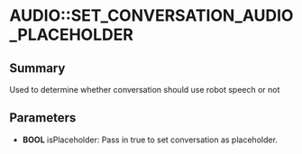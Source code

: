 # AUDIO::SET_CONVERSATION_AUDIO_PLACEHOLDER

## Summary
Used to determine whether conversation should use robot speech or not

## Parameters
* **BOOL** isPlaceholder: Pass in true to set conversation as placeholder.